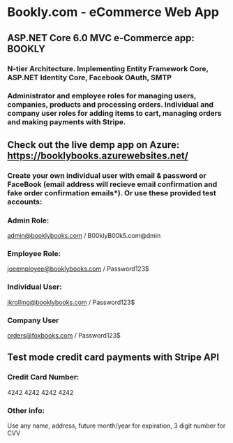 # Bookly.com - eCommerce Web App


## ASP.NET Core 6.0 MVC e-Commerce app: BOOKLY

### N-tier Architecture. Implementing Entity Framework Core, ASP.NET Identity Core, Facebook OAuth, SMTP

### Administrator and employee roles for managing users, companies, products and processing orders. Individual and company user roles for adding items to cart, managing orders and making payments with Stripe.


## Check out the live demp app on Azure: https://booklybooks.azurewebsites.net/

### Create your own individual user with email & password or FaceBook (email address will recieve email confirmation and fake order confirmation emails*). Or use these provided test accounts:

### Admin Role:
admin@booklybooks.com / B00klyB00k5.com@dmin

### Employee Role:
joeemployee@booklybooks.com / Password123$

### Individual User:
jkrolling@booklybooks.com / Password123$

### Company User
orders@foxbooks.com / Password123$


## Test mode credit card payments with Stripe API

### Credit Card Number:
4242 4242 4242 4242
### Other info:
Use any name, address, future month/year for expiration, 3 digit number for CVV
